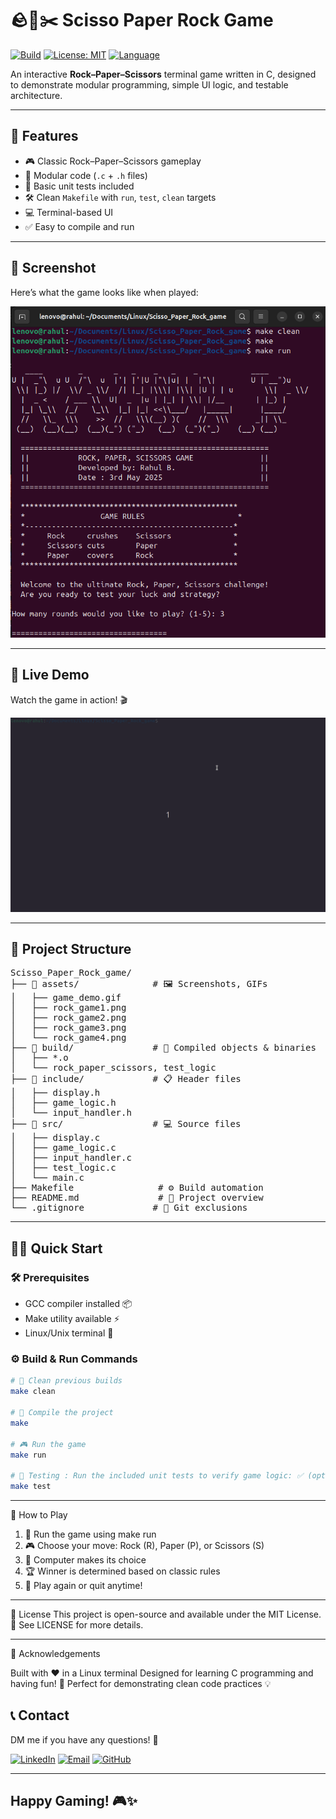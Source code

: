 # 🪨📄✂️ Scisso Paper Rock Game

[![Build](https://img.shields.io/badge/build-passing-brightgreen)](#)
[![License: MIT](https://img.shields.io/badge/license-MIT-blue.svg)](LICENSE)
[![Language](https://img.shields.io/badge/language-C-blue.svg)](#)

An interactive **Rock–Paper–Scissors** terminal game written in C, designed to demonstrate modular programming, simple UI logic, and testable architecture.

---

## 🚀 Features

- 🎮 Classic Rock–Paper–Scissors gameplay
- 🧩 Modular code (`.c` + `.h` files)
- 🧪 Basic unit tests included
- 🛠️ Clean `Makefile` with `run`, `test`, `clean` targets
- 💻 Terminal-based UI
- ✅ Easy to compile and run

---

## 📸 Screenshot

Here’s what the game looks like when played:

![Screenshot](assets/rock_game1.png)

---

## 🎥 Live Demo
Watch the game in action! 🎬

![Game Demo](assets/game_demo.gif)

---

## 📂 Project Structure

<pre>
Scisso_Paper_Rock_game/
├── 📁 assets/              # 🖼️ Screenshots, GIFs
│   ├── game_demo.gif
│   ├── rock_game1.png
│   ├── rock_game2.png
│   ├── rock_game3.png
│   └── rock_game4.png
├── 📁 build/               # 🔧 Compiled objects & binaries
│   ├── *.o
│   └── rock_paper_scissors, test_logic
├── 📁 include/             # 📋 Header files
│   ├── display.h
│   ├── game_logic.h
│   └── input_handler.h
├── 📁 src/                 # 💻 Source files
│   ├── display.c
│   ├── game_logic.c
│   ├── input_handler.c
│   ├── test_logic.c
│   └── main.c
├── Makefile                # ⚙️ Build automation
├── README.md               # 📖 Project overview
└── .gitignore             # 🚫 Git exclusions
</pre>
---
## 🏃‍♂️ Quick Start

### 🛠️ Prerequisites
- GCC compiler installed 📦
- Make utility available ⚡
- Linux/Unix terminal 🐧

### ⚙️ Build & Run Commands
```bash
# 🧹 Clean previous builds
make clean 

# 🔨 Compile the project
make

# 🎮 Run the game
make run

# 🧪 Testing : Run the included unit tests to verify game logic: ✅ (optional)
make test
```
---

🎯 How to Play

1. 🚀 Run the game using make run
2. 🎮 Choose your move: Rock (R), Paper (P), or Scissors (S)
3. 🤖 Computer makes its choice
4. 🏆 Winner is determined based on classic rules
5. 🔄 Play again or quit anytime!

---

📜 License
This project is open-source and available under the MIT License. 📄
See LICENSE for more details.

---

🙌 Acknowledgements

Built with ❤️ in a Linux terminal
Designed for learning C programming and having fun! 🎉
Perfect for demonstrating clean code practices 💡

## 📞 Contact
DM me if you have any questions! 💬

[![LinkedIn](https://img.shields.io/badge/LinkedIn-0077B5?style=for-the-badge&logo=linkedin&logoColor=white)](https://www.linkedin.com/in/rahul-bari-embeddeddeveloper/)
[![Email](https://img.shields.io/badge/Email-D14836?style=for-the-badge&logo=gmail&logoColor=white)](mailto:rahulbari717@gmail.com)
[![GitHub](https://img.shields.io/badge/GitHub-100000?style=for-the-badge&logo=github&logoColor=white)](https://github.com/rahulbari717)

---

**Happy Gaming!** 🎮✨
---
